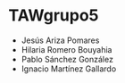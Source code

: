 # TAWgrupo5
- Jesús Ariza Pomares
- Hilaria Romero Bouyahia
- Pablo Sánchez González
- Ignacio Martínez Gallardo